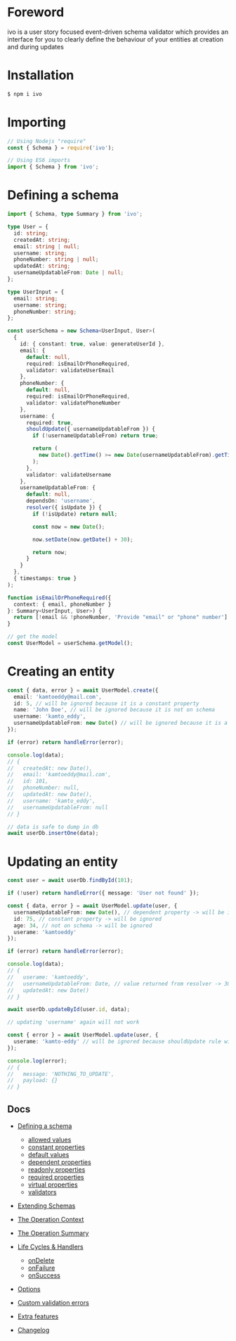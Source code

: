 # Foreword

ivo is a user story focused event-driven schema validator which provides an interface for you to clearly define the behaviour of your entities at creation and during updates

# Installation

```bash
$ npm i ivo
```

# Importing

```js
// Using Nodejs "require"
const { Schema } = require('ivo');

// Using ES6 imports
import { Schema } from 'ivo';
```

# Defining a schema

```ts
import { Schema, type Summary } from 'ivo';

type User = {
  id: string;
  createdAt: string;
  email: string | null;
  username: string;
  phoneNumber: string | null;
  updatedAt: string;
  usernameUpdatableFrom: Date | null;
};

type UserInput = {
  email: string;
  username: string;
  phoneNumber: string;
};

const userSchema = new Schema<UserInput, User>(
  {
    id: { constant: true, value: generateUserId },
    email: {
      default: null,
      required: isEmailOrPhoneRequired,
      validator: validateUserEmail
    },
    phoneNumber: {
      default: null,
      required: isEmailOrPhoneRequired,
      validator: validatePhoneNumber
    },
    username: {
      required: true,
      shouldUpdate({ usernameUpdatableFrom }) {
        if (!usernameUpdatableFrom) return true;

        return (
          new Date().getTime() >= new Date(usernameUpdatableFrom).getTime()
        );
      },
      validator: validateUsername
    },
    usernameUpdatableFrom: {
      default: null,
      dependsOn: 'username',
      resolver({ isUpdate }) {
        if (!isUpdate) return null;

        const now = new Date();

        now.setDate(now.getDate() + 30);

        return now;
      }
    }
  },
  { timestamps: true }
);

function isEmailOrPhoneRequired({
  context: { email, phoneNumber }
}: Summary<UserInput, User>) {
  return [!email && !phoneNumber, 'Provide "email" or "phone" number'] as const;
}

// get the model
const UserModel = userSchema.getModel();
```

# Creating an entity

```ts
const { data, error } = await UserModel.create({
  email: 'kamtoeddy@mail.com',
  id: 5, // will be ignored because it is a constant property
  name: 'John Doe', // will be ignored because it is not on schema
  username: 'kamto_eddy',
  usernameUpdatableFrom: new Date() // will be ignored because it is a dependent property
});

if (error) return handleError(error);

console.log(data);
// {
//   createdAt: new Date(),
//   email: 'kamtoeddy@mail.com',
//   id: 101,
//   phoneNumber: null,
//   updatedAt: new Date(),
//   username: 'kamto_eddy',
//   usernameUpdatableFrom: null
// }

// data is safe to dump in db
await userDb.insertOne(data);
```

# Updating an entity

```ts
const user = await userDb.findById(101);

if (!user) return handleError({ message: 'User not found' });

const { data, error } = await UserModel.update(user, {
  usernameUpdatableFrom: new Date(), // dependent property -> will be ignored
  id: 75, // constant property -> will be ignored
  age: 34, // not on schema -> will be ignored
  userame: 'kamtoeddy'
});

if (error) return handleError(error);

console.log(data);
// {
//   userame: 'kamtoeddy',
//   usernameUpdatableFrom: Date, // value returned from resolver -> 30days from now
//   updatedAt: new Date()
// }

await userDb.updateById(user.id, data);
```

```ts
// updating 'username' again will not work

const { error } = await UserModel.update(user, {
  userame: 'kamto-eddy' // will be ignored because shouldUpdate rule will return false
});

console.log(error);
// {
//   message: 'NOTHING_TO_UPDATE',
//   payload: {}
// }
```

## Docs

- [Defining a schema](./docs/v1.1.0/index.md#defining-a-schema)
  - [allowed values](./docs/v1.1.0/definitions/allowed-values.md#allowed-values)
  - [constant properties](./docs/v1.1.0/definitions/constants.md#constant-properties)
  - [default values](./docs/v1.1.0/definitions/defaults.md#default-values)
  - [dependent properties](./docs/v1.1.0/definitions/dependents.md#dependent-properties)
  - [readonly properties](./docs/v1.1.0/definitions/readonly.md#readonly-properties)
  - [required properties](./docs/v1.1.0/definitions/required.md#required-properties)
  - [virtual properties](./docs/v1.1.0/definitions/virtuals.md#virtual-properties)
  - [validators](./docs/v1.1.0/validators/index.md#validators)
- [Extending Schemas](./docs/v1.1.0/definitions/extend-schemas.md#extending-schemas)
- [The Operation Context](./docs/v1.1.0/life-cycles.md#the-operation-contextt)
- [The Operation Summary](./docs/v1.1.0/life-cycles.md#the-operation-summary)
- [Life Cycles & Handlers](./docs/v1.1.0/life-cycles.md#life-cycle-listeners)

  - [onDelete](./docs/v1.1.0/life-cycles.md#ondelete)
  - [onFailure](./docs/v1.1.0/life-cycles.md#onfailure)
  - [onSuccess](./docs/v1.1.0/life-cycles.md#onsuccess)

- [Options](./docs/v1.1.0/index.md#options)
- [Custom validation errors](./docs/v1.1.0/index.md#errortool)
- [Extra features](./docs/v1.1.0/life-cycles.md#context-options)

- [Changelog](./docs/CHANGELOG.md#changelog)
